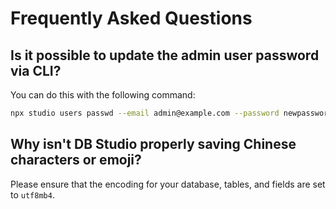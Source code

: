 # Frequently Asked Questions

>

## Is it possible to update the admin user password via CLI?

You can do this with the following command:

```sh
npx studio users passwd --email admin@example.com --password newpasswordhere
```

## Why isn't DB Studio properly saving Chinese characters or emoji?

Please ensure that the encoding for your database, tables, and fields are set to `utf8mb4`.
